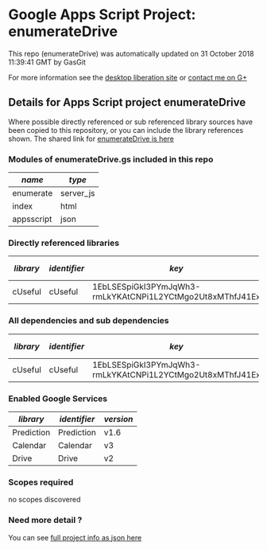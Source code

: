 # Google Apps Script Project: enumerateDrive
This repo (enumerateDrive) was automatically updated on 31 October 2018 11:39:41 GMT by GasGit

For more information see the [desktop liberation site](http://ramblings.mcpher.com/Home/excelquirks/drivesdk/gettinggithubready "desktop liberation") or [contact me on G+](https://plus.google.com/+BruceMcpherson "Bruce McPherson - GDE")
## Details for Apps Script project enumerateDrive
Where possible directly referenced or sub referenced library sources have been copied to this repository, or you can include the library references shown. 
The shared link for [enumerateDrive is here](https://script.google.com/d/18hQeTq29rDQHyBysOw9_1ClpRfpamfsgYLv3q73taGl2XQLAkqV5hPUC/edit?usp=sharing "open in the GAS IDE")

### Modules of enumerateDrive.gs included in this repo
*name*|*type*
--- | --- 
enumerate| server_js
index| html
appsscript| json
### Directly referenced libraries
*library*|*identifier*|*key*|*version*|*dev mode*|*source*|
--- | --- | --- | --- | --- | --- 
cUseful| cUseful|1EbLSESpiGkI3PYmJqWh3-rmLkYKAtCNPi1L2YCtMgo2Ut8xMThfJ41Ex|51|no|[here](libraries/cUseful "library source")
### All dependencies and sub dependencies
*library*|*identifier*|*key*|*version*|*dev mode*|*source*|
--- | --- | --- | --- | --- | --- 
cUseful| cUseful|1EbLSESpiGkI3PYmJqWh3-rmLkYKAtCNPi1L2YCtMgo2Ut8xMThfJ41Ex|51|no|[here](libraries/cUseful "library source")
### Enabled Google Services
*library*|*identifier*|*version*
--- | --- | --- 
Prediction| Prediction|v1.6
Calendar| Calendar|v3
Drive| Drive|v2
### Scopes required
no scopes discovered
### Need more detail ?
You can see [full project info as json here](info.json)
